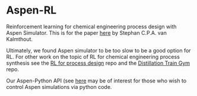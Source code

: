 # Aspen-RL
Reinforcement learning for chemical engineering process design with Aspen Simulator. 
This is for the paper [here](https://arxiv.org/abs/2211.04327) by Stephan C.P.A. van Kalmthout.


Ultimately, we found Aspen simulator to be too slow to be a good option for RL. 
For other work on the topic of RL for chemical engineering process synthesis see the [RL for process design](https://github.com/lollcat/RL-Process-Design) repo and the [Distillation Train Gym](https://github.com/lollcat/DistillationTrain-Gym) repo. 


Our Aspen-Python API (see [here](https://github.com/lollcat/Aspen-RL/blob/main/hydrocarbon_problem/api/aspen_api.py) may be of interest for those who wish to control Aspen simulations via python code. 
